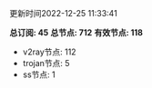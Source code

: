 更新时间2022-12-25 11:33:41

**总订阅: 45**
**总节点: 712**
**有效节点: 118**
- v2ray节点: 112
- trojan节点: 5
- ss节点: 1
